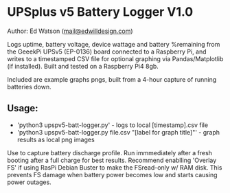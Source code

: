 # UPSplus v5 Battery Logger V1.0
Author: Ed Watson (mail@edwilldesign.com)

Logs uptime, battery voltage, device wattage and battery %remaining from the
GeeekPi UPSv5 (EP-0136) board connected to a Raspberry Pi, and writes to a
timestamped CSV file for optional graphing via Pandas/Matplotlib (if installed). Built 
and tested on a Raspberry Pi4 8gb.

Included are example graphs pngs, built from a 4-hour capture of running batteries down.

## Usage: 
* 'python3 upspv5-batt-logger.py' - logs to local [timestamp].csv file
* 'python3 upspv5-batt-logger.py file.csv "[label for graph title]"' - graph results as local png images

Use to capture battery discharge profile. Run immmediately after a fresh booting
after a full charge for best results. Recommend enablling 'Overlay FS' if using
RasPi Debian Buster to make the FSread-only w/ RAM disk. This prevents FS damage
when battery power becomes low and starts causing power outages. 
